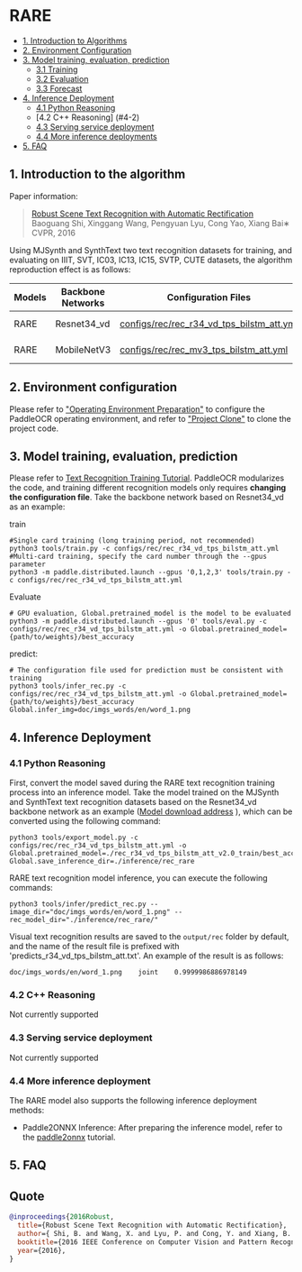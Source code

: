 # RARE

- [1. Introduction to Algorithms](#1)
- [2. Environment Configuration](#2)
- [3. Model training, evaluation, prediction](#3)
    - [3.1 Training](#3-1)
    - [3.2 Evaluation](#3-2)
    - [3.3 Forecast](#3-3)
- [4. Inference Deployment](#4)
    - [4.1 Python Reasoning](#4-1)
    - [4.2 C++ Reasoning] (#4-2)
    - [4.3 Serving service deployment](#4-3)
    - [4.4 More inference deployments](#4-4)
- [5. FAQ](#5)

<a name="1"></a>
## 1. Introduction to the algorithm

Paper information:
> [Robust Scene Text Recognition with Automatic Rectification](https://arxiv.org/abs/1603.03915v2)
> Baoguang Shi, Xinggang Wang, Pengyuan Lyu, Cong Yao, Xiang Bai∗
> CVPR, 2016

Using MJSynth and SynthText two text recognition datasets for training, and evaluating on IIIT, SVT, IC03, IC13, IC15, SVTP, CUTE datasets, the algorithm reproduction effect is as follows:

|Models|Backbone Networks|Configuration Files|Avg Accuracy|Download Links|
| --- | --- | --- | --- | --- |
|RARE|Resnet34_vd|[configs/rec/rec_r34_vd_tps_bilstm_att.yml](../../configs/rec/rec_r34_vd_tps_bilstm_att.yml)|83.6%|[training model](https://paddleocr.bj.bcebos.com/dygraph_v2.0/en/rec_r34_vd_tps_bilstm_att_v2.0_train.tar)|
|RARE|MobileNetV3|[configs/rec/rec_mv3_tps_bilstm_att.yml](../../configs/rec/rec_mv3_tps_bilstm_att.yml)|82.5%|[trained model](https://paddleocr.bj.bcebos.com/dygraph_v2.0/en/rec_mv3_tps_bilstm_att_v2.0_train.tar)|


<a name="2"></a>
## 2. Environment configuration
Please refer to ["Operating Environment Preparation"](./environment.md) to configure the PaddleOCR operating environment, and refer to ["Project Clone"](./clone.md) to clone the project code.

<a name="3"></a>
## 3. Model training, evaluation, prediction

Please refer to [Text Recognition Training Tutorial](./recognition.md). PaddleOCR modularizes the code, and training different recognition models only requires **changing the configuration file**. Take the backbone network based on Resnet34_vd as an example:

train

````
#Single card training (long training period, not recommended)
python3 tools/train.py -c configs/rec/rec_r34_vd_tps_bilstm_att.yml
#Multi-card training, specify the card number through the --gpus parameter
python3 -m paddle.distributed.launch --gpus '0,1,2,3' tools/train.py -c configs/rec/rec_r34_vd_tps_bilstm_att.yml
````

Evaluate

````
# GPU evaluation, Global.pretrained_model is the model to be evaluated
python3 -m paddle.distributed.launch --gpus '0' tools/eval.py -c configs/rec/rec_r34_vd_tps_bilstm_att.yml -o Global.pretrained_model={path/to/weights}/best_accuracy
````

predict:

````
# The configuration file used for prediction must be consistent with training
python3 tools/infer_rec.py -c configs/rec/rec_r34_vd_tps_bilstm_att.yml -o Global.pretrained_model={path/to/weights}/best_accuracy Global.infer_img=doc/imgs_words/en/word_1.png
````

<a name="4"></a>
## 4. Inference Deployment

<a name="4-1"></a>
### 4.1 Python Reasoning
First, convert the model saved during the RARE text recognition training process into an inference model. Take the model trained on the MJSynth and SynthText text recognition datasets based on the Resnet34_vd backbone network as an example ([Model download address](https://paddleocr.bj.bcebos.com/dygraph_v2.0/en/rec_r34_vd_tps_bilstm_att_v2.0_train.tar) ), which can be converted using the following command:

```shell
python3 tools/export_model.py -c configs/rec/rec_r34_vd_tps_bilstm_att.yml -o Global.pretrained_model=./rec_r34_vd_tps_bilstm_att_v2.0_train/best_accuracy Global.save_inference_dir=./inference/rec_rare
````

RARE text recognition model inference, you can execute the following commands:

```shell
python3 tools/infer/predict_rec.py --image_dir="doc/imgs_words/en/word_1.png" --rec_model_dir="./inference/rec_rare/"
````

Visual text recognition results are saved to the `output/rec` folder by default, and the name of the result file is prefixed with 'predicts_r34_vd_tps_bilstm_att.txt'. An example of the result is as follows:

```
doc/imgs_words/en/word_1.png    joint    0.9999986886978149
```

<a name="4-2"></a>
### 4.2 C++ Reasoning

Not currently supported

<a name="4-3"></a>
### 4.3 Serving service deployment

Not currently supported

<a name="4-4"></a>
### 4.4 More inference deployment

The RARE model also supports the following inference deployment methods:

- Paddle2ONNX Inference: After preparing the inference model, refer to the [paddle2onnx](../../deploy/paddle2onnx/) tutorial.

<a name="5"></a>
## 5. FAQ


## Quote

````bibtex
@inproceedings{2016Robust,
  title={Robust Scene Text Recognition with Automatic Rectification},
  author={ Shi, B. and Wang, X. and Lyu, P. and Cong, Y. and Xiang, B. },
  booktitle={2016 IEEE Conference on Computer Vision and Pattern Recognition (CVPR)},
  year={2016},
}
````
